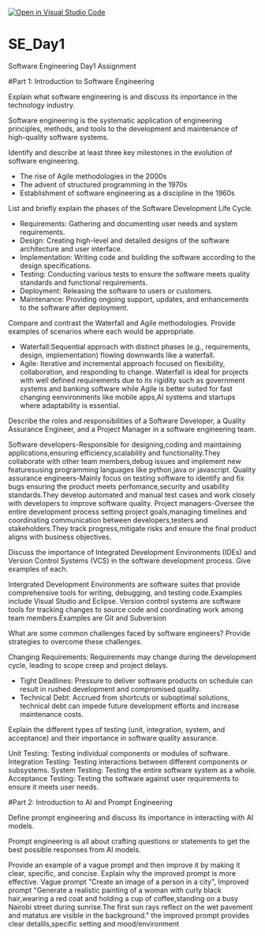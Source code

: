 [![Open in Visual Studio Code](https://classroom.github.com/assets/open-in-vscode-2e0aaae1b6195c2367325f4f02e2d04e9abb55f0b24a779b69b11b9e10269abc.svg)](https://classroom.github.com/online_ide?assignment_repo_id=18364568&assignment_repo_type=AssignmentRepo)
# SE_Day1
Software Engineering Day1 Assignment

#Part 1: Introduction to Software Engineering

Explain what software engineering is and discuss its importance in the technology industry.

Software engineering is the systematic application of engineering principles, methods, and tools to the development and maintenance of high-quality software systems.

Identify and describe at least three key milestones in the evolution of software engineering.

- The rise of Agile methodologies in the 2000s
- The advent of structured programming in the 1970s
- Establishment of software engineering as a discipline in the 1960s

List and briefly explain the phases of the Software Development Life Cycle.

  - Requirements: Gathering and documenting user needs and system requirements.
  - Design: Creating high-level and detailed designs of the software architecture and user interface.
  - Implementation: Writing code and building the software according to the design specifications.
  - Testing: Conducting various tests to ensure the software meets quality standards and functional requirements.
  - Deployment: Releasing the software to users or customers.
  - Maintenance: Providing ongoing support, updates, and enhancements to the software after deployment.

Compare and contrast the Waterfall and Agile methodologies. Provide examples of scenarios where each would be appropriate.

  - Waterfall:Sequential approach with distinct phases (e.g., requirements, design, implementation) flowing downwards like a waterfall.
  - Agile: Iterative and incremental approach focused on flexibility, collaboration, and responding to change.
Waterfall is ideal for projects with well defined requirements due to its rigidity such as government systems and banking software while Agile is better suited for fast changing eenvironments like mobile apps,AI systems and startups where adaptability is essential.


Describe the roles and responsibilities of a Software Developer, a Quality Assurance Engineer, and a Project Manager in a software engineering team.

Software developers-Responsible for designing,coding and maintaining applications,ensuring efficiency,scalability and functionality.They collaborate with other team members,debug issues and implement new featuresusing programming languages like python,java or javascript.
Quality assurance engineers-Mainly focus on testing software to identify and fix bugs ensuring the product meets perfomance,security and usability standards.They develop automated and manual test cases and work closely with developers to improve software quality.
Project managers-Oversee the entire development process setting project goals,managing timelines and coordinating communication between developers,testers and stakeholders.They track progress,mitigate risks and ensure the final product aligns with business objectives.

Discuss the importance of Integrated Development Environments (IDEs) and Version Control Systems (VCS) in the software development process. Give examples of each.

Intergrated Development Environments are software suites that provide comprehensive tools for writing, debugging, and testing code.Examples include Visual Studio and Eclipse.
Version control systems are software tools for tracking changes to source code and coordinating work among team members.Examples are Git and Subversion

What are some common challenges faced by software engineers? Provide strategies to overcome these challenges.

Changing Requirements: Requirements may change during the development cycle, leading to scope creep and project delays.
  - Tight Deadlines: Pressure to deliver software products on schedule can result in rushed development and compromised quality.
  - Technical Debt: Accrued from shortcuts or suboptimal solutions, technical debt can impede future development efforts and increase maintenance costs.

Explain the different types of testing (unit, integration, system, and acceptance) and their importance in software quality assurance.

 Unit Testing: Testing individual components or modules of software.
 Integration Testing: Testing interactions between different components or subsystems.
 System Testing: Testing the entire software system as a whole.
 Acceptance Testing: Testing the software against user requirements to ensure it meets user needs.


#Part 2: Introduction to AI and Prompt Engineering


Define prompt engineering and discuss its importance in interacting with AI models.

Prompt engineering is all about crafting questions or statements to get the best possible responses from AI models. 


Provide an example of a vague prompt and then improve it by making it clear, specific, and concise. Explain why the improved prompt is more effective.
Vague prompt "Create an image of a person in a city", Improved prompt "Generate a realistic painting of a woman with curly black hair,wearing a red coat and holding a cup of coffee,standing on a busy Nairobi street during sunrise.The first sun rays reflect on the wet pavement and matatus are visible in the background." the improved prompt provides clear detalils,specific setting and mood/environment

